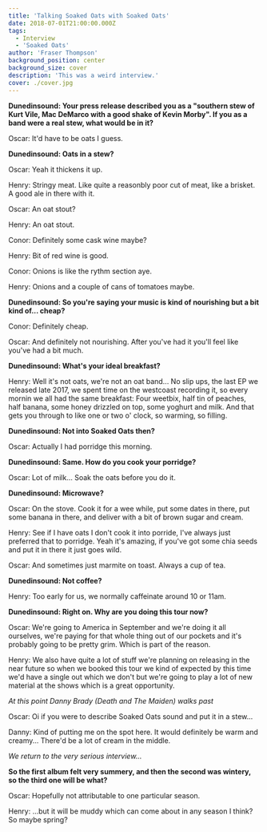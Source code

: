 ```yaml
---
title: 'Talking Soaked Oats with Soaked Oats'
date: 2018-07-01T21:00:00.000Z
tags:
  - Interview
  - 'Soaked Oats'
author: 'Fraser Thompson'
background_position: center
background_size: cover
description: 'This was a weird interview.'
cover: ./cover.jpg
---
```


**Dunedinsound: Your press release described you as a "southern stew of Kurt Vile, Mac DeMarco with a good shake of Kevin Morby". If you as a band were a real stew, what would be in it?**

Oscar: It'd have to be oats I guess.

**Dunedinsound: Oats in a stew?**

Oscar: Yeah it thickens it up.

Henry: Stringy meat. Like quite a reasonbly poor cut of meat, like a brisket. A good ale in there with it.

Oscar: An oat stout?

Henry: An oat stout.

Conor: Definitely some cask wine maybe?

Henry: Bit of red wine is good.

Conor: Onions is like the rythm section aye.

Henry: Onions and a couple of cans of tomatoes maybe.

**Dunedinsound: So you're saying your music is kind of nourishing but a bit kind of... cheap?**

Conor: Definitely cheap.

Oscar: And definitely not nourishing. After you've had it you'll feel like you've had a bit much.

**Dunedinsound: What's your ideal breakfast?**

Henry: Well it's not oats, we're not an oat band... No slip ups, the last EP we released late 2017, we spent time on the westcoast recording it, so every mornin we all had the same breakfast: Four weetbix, half tin of peaches, half banana, some honey drizzled on top, some yoghurt and milk. And that gets you through to like one or two o' clock, so warming, so filling.

**Dunedinsound: Not into Soaked Oats then?**

Oscar: Actually I had porridge this morning.

**Dunedinsound: Same. How do you cook your porridge?**

Oscar: Lot of milk... Soak the oats before you do it.

**Dunedinsound: Microwave?**

Oscar: On the stove. Cook it for a wee while, put some dates in there, put some banana in there, and deliver with a bit of brown sugar and cream.

Henry: See if I have oats I don't cook it into porride, I've always just preferred that to porridge. Yeah it's amazing, if you've got some chia seeds and put it in there it just goes wild.

Oscar: And sometimes just marmite on toast. Always a cup of tea.

**Dunedinsound: Not coffee?**

Henry: Too early for us, we normally caffeinate around 10 or 11am.

**Dunedinsound: Right on. Why are you doing this tour now?**

Oscar: We're going to America in September and we're doing it all ourselves, we're paying for that whole thing out of our pockets and it's probably going to be pretty grim. Which is part of the reason.

Henry: We also have quite a lot of stuff we're planning on releasing in the near future so when we booked this tour we kind of expected by this time we'd have a single out which we don't but we're going to play a lot of new material at the shows which is a great opportunity.

_At this point Danny Brady (Death and The Maiden) walks past_

Oscar: Oi if you were to describe Soaked Oats sound and put it in a stew...

Danny: Kind of putting me on the spot here. It would definitely be warm and creamy... There'd be a lot of cream in the middle.

_We return to the very serious interview..._

**So the first album felt very summery, and then the second was wintery, so the third one will be what?**

Oscar: Hopefully not attributable to one particular season.

Henry: ...but it will be muddy which can come about in any season I think? So maybe spring?
